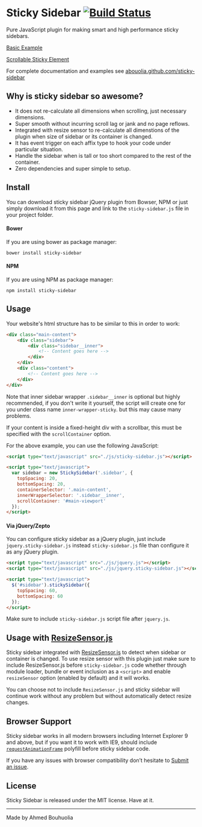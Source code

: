 # Sticky Sidebar [![Build Status](https://travis-ci.org/abouolia/sticky-sidebar.svg?branch=3.2.0)](https://travis-ci.org/abouolia/sticky-sidebar)

Pure JavaScript plugin for making smart and high performance sticky sidebars.

[Basic Example](https://abouolia.github.io/sticky-sidebar/examples/basic.html)

[Scrollable Sticky Element](https://abouolia.github.io/sticky-sidebar/examples/scrollable-element.html)

For complete documentation and examples see [abouolia.github.com/sticky-sidebar](http://abouolia.github.com/sticky-sidebar)

## Why is sticky sidebar so awesome?

* It does not re-calculate all dimensions when scrolling, just necessary dimensions.
* Super smooth without incurring scroll lag or jank and no page reflows.
* Integrated with resize sensor to re-calculate all dimenstions of the plugin when size of sidebar or its container is changed.
* It has event trigger on each affix type to hook your code under particular situation.
* Handle the sidebar when is tall or too short compared to the rest of the container.
* Zero dependencies and super simple to setup.

## Install

You can download sticky sidebar jQuery plugin from Bowser, NPM or just simply download it from this page and link to the ``sticky-sidebar.js`` file in your project folder.

#### Bower

If you are using bower as package manager:

````
bower install sticky-sidebar
````

#### NPM

If you are using NPM as package manager:

````
npm install sticky-sidebar
````

## Usage

Your website's html structure has to be similar to this in order to work:

````html
<div class="main-content">
    <div class="sidebar">
        <div class="sidebar__inner">
            <!-- Content goes here -->
        </div>
    </div>
    <div class="content">
        <!-- Content goes here -->
    </div>
</div>
````

Note that inner sidebar wrapper ``.sidebar__inner`` is optional but highly recommended, if you don't write it yourself, the script will create one for you under class name ``inner-wrapper-sticky``. but this may cause many problems.

If your content is inside a fixed-height div with a scrollbar, this must be specified with the ``scrollContainer`` option.

For the above example, you can use the following JavaScript:

````html
<script type="text/javascript" src="./js/sticky-sidebar.js"></script>

<script type="text/javascript">
  var sidebar = new StickySidebar('.sidebar', {
    topSpacing: 20,
    bottomSpacing: 20,
    containerSelector: '.main-content',
    innerWrapperSelector: '.sidebar__inner',
    scrollContainer: '#main-viewport'
  });
</script>
````

#### Via jQuery/Zepto

You can configure sticky sidebar as a jQuery plugin, just include ``jquery.sticky-sidebar.js`` instead ``sticky-sidebar.js`` file than configure it as any jQuery plugin.

````html
<script type="text/javascript" src="./js/jquery.js"></script>
<script type="text/javascript" src="./js/jquery.sticky-sidebar.js"></script>

<script type="text/javascript">
  $('#sidebar').stickySidebar({
    topSpacing: 60,
    bottomSpacing: 60
  });
</script>
````

Make sure to include ``sticky-sidebar.js`` script file after ``jquery.js``.

## Usage with [ResizeSensor.js](https://github.com/marcj/css-element-queries/blob/master/src/ResizeSensor.js)

Sticky sidebar integrated with [ResizeSensor.js](https://github.com/marcj/css-element-queries/blob/master/src/ResizeSensor.js) to detect when sidebar or container is changed. To use resize sensor with this plugin just make sure to include ResizeSensor.js before `sticky-sidebar.js` code whether through module loader, bundle or event inclusion as a `<script>` and enable `resizeSensor` option (enabled by default) and it will works.

You can choose not to include `ResizeSensor.js` and sticky sidebar will continue work without any problem but without automatically detect resize changes.

## Browser Support

Sticky sidebar works in all modern browsers including Internet Explorer 9 and above, but if you want it to work with IE9, should include [`requestAnimationFrame`](https://gist.github.com/paulirish/1579671) polyfill before sticky sidebar code.

If you have any issues with browser compatibility don’t hesitate to [Submit an issue](https://github.com/abouolia/sticky-sidebar/issues/new).

## License

Sticky Sidebar is released under the MIT license. Have at it.

-------

Made by Ahmed Bouhuolia
